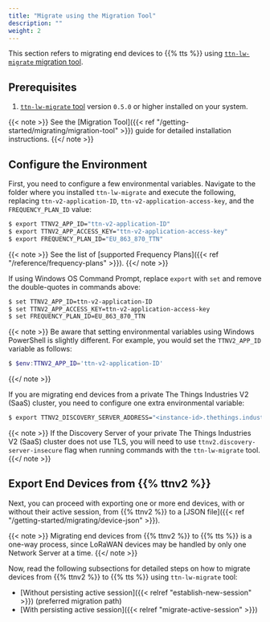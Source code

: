 ```yaml
---
title: "Migrate using the Migration Tool"
description: ""
weight: 2
---
```


This section refers to migrating end devices to {{% tts %}} using [`ttn-lw-migrate` migration tool](https://github.com/TheThingsNetwork/lorawan-stack-migrate).

<!--more-->

## Prerequisites

1. [`ttn-lw-migrate` tool](https://github.com/TheThingsNetwork/lorawan-stack-migrate) version `0.5.0` or higher installed on your system.

{{< note >}} See the [Migration Tool]({{< ref "/getting-started/migrating/migration-tool" >}}) guide for detailed installation instructions. {{</ note >}}

## Configure the Environment

First, you need to configure a few environmental variables. Navigate to the folder where you installed `ttn-lw-migrate` and execute the following, replacing `ttn-v2-application-ID`, `ttn-v2-application-access-key`, and the `FREQUENCY_PLAN_ID` value:

```bash
$ export TTNV2_APP_ID="ttn-v2-application-ID"
$ export TTNV2_APP_ACCESS_KEY="ttn-v2-application-access-key"
$ export FREQUENCY_PLAN_ID="EU_863_870_TTN"
```

{{< note >}} See the list of [supported Frequency Plans]({{< ref "/reference/frequency-plans" >}}). {{</ note >}}

If using Windows OS Command Prompt, replace `export` with `set` and remove the double-quotes in commands above:

```bash
$ set TTNV2_APP_ID=ttn-v2-application-ID
$ set TTNV2_APP_ACCESS_KEY=ttn-v2-application-access-key
$ set FREQUENCY_PLAN_ID=EU_863_870_TTN
```

{{< note >}} Be aware that setting environmental variables using Windows PowerShell is slightly different. For example, you would set the `TTNV2_APP_ID` variable as follows:

```powershell
$ $env:TTNV2_APP_ID='ttn-v2-application-ID'
```
{{</ note >}}

If you are migrating end devices from a private The Things Industries V2 (SaaS) cluster, you need to configure one extra environmental variable:

```bash
$ export TTNV2_DISCOVERY_SERVER_ADDRESS="<instance-id>.thethings.industries:1900"
```

{{< note >}} If the Discovery Server of your private The Things Industries V2 (SaaS) cluster does not use TLS, you will need to use `ttnv2.discovery-server-insecure` flag when running commands with the `ttn-lw-migrate` tool. {{</ note >}}

## Export End Devices from {{% ttnv2 %}}

Next, you can proceed with exporting one or more end devices, with or without their active session, from {{% ttnv2 %}} to a [JSON file]({{< ref "/getting-started/migrating/device-json" >}}).

{{< note >}} Migrating end devices from {{% ttnv2 %}} to {{% tts %}} is a one-way process, since LoRaWAN devices may be handled by only one Network Server at a time. {{</ note >}}

Now, read the following subsections for detailed steps on how to migrate devices from {{% ttnv2 %}} to {{% tts %}} using `ttn-lw-migrate` tool:

- [Without persisting active session]({{< relref "establish-new-session" >}}) (preferred migration path)
- [With persisting active session]({{< relref "migrate-active-session" >}})
